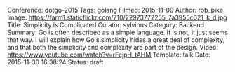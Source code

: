 Conference: dotgo-2015
Tags: golang
Filmed: 2015-11-09
Author: rob_pike
Image: https://farm1.staticflickr.com/710/22973772255_7a3955c621_k_d.jpg
Title: Simplicity is Complicated
Curator: sylvinus
Category: Backend
Summary: Go is often described as a simple language. It is not, it just seems that way. I will explain how Go's simplicity hides a great deal of complexity, and that both the simplicity and complexity are part of the design.
Video: https://www.youtube.com/watch?v=rFejpH_tAHM
Template: talk
Date: 2015-11-30 16:38:24
Status: draft